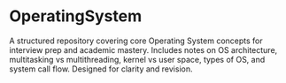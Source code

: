 # OperatingSystem
A structured repository covering core Operating System concepts for interview prep and academic mastery. Includes notes on OS architecture, multitasking vs multithreading, kernel vs user space, types of OS, and system call flow. Designed for clarity and revision.
